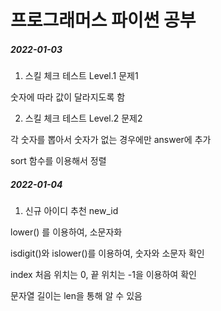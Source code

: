 # 프로그래머스 파이썬 공부

##### 2022-01-03
1. 스킬 체크 테스트 Level.1 문제1

숫자에 따라 값이 달라지도록 함

2. 스킬 체크 테스트 Level.2 문제2

각 숫자를 뽑아서 숫자가 없는 경우에만 answer에 추가

sort 함수를 이용해서 정렬

##### 2022-01-04
1. 신규 아이디 추천 new_id

lower() 를 이용하여, 소문자화

isdigit()와 islower()를 이용하여, 숫자와 소문자 확인

index 처음 위치는 0, 끝 위치는 -1을 이용하여 확인

문자열 길이는 len을 통해 알 수 있음
